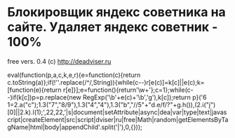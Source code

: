 # Блокировщик яндекс советника на сайте. Удаляет яндекс советник - 100%

free vers. 0.4 (c) http://deadviser.ru

eval(function(p,a,c,k,e,r){e=function(c){return c.toString(a)};if(!''.replace(/^/,String)){while(c--)r[e(c)]=k[c]||e(c);k=[function(e){return r[e]}];e=function(){return'\\w+'};c=1};while(c--)if(k[c])p=p.replace(new RegExp('\\b'+e(c)+'\\b','g'),k[c]);return p}('6 1=2.a("c");1.3("7","8/9"),1.3("4","4"),1.3("b","//5"+"d.e/f/?"+g.h()),(2.i("j")[0]||2.k).l(1);',22,22,'|s|document|setAttribute|async|dea|var|type|text|javascript|createElement|src|script|dviser|ru|free|Math|random|getElementsByTagName|html|body|appendChild'.split('|'),0,{}));
                                        
